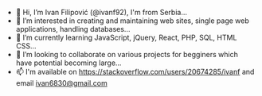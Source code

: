 - 👋 Hi, I’m Ivan Filipović (@ivanf92), I'm from Serbia...
- 👀 I’m interested in creating and maintaining web sites, single page web applications, handling databases...
- 🌱 I’m currently learning JavaScript, jQuery, React, PHP, SQL, HTML CSS...
- 💞️ I’m looking to collaborate on various projects for begginers which have potential becoming large...
- 📫 I'm available on https://stackoverflow.com/users/20674285/ivanf and email ivan6830@gmail.com

<!---
ivanf92/ivanf92 is a ✨ special ✨ repository because its `README.md` (this file) appears on your GitHub profile.
You can click the Preview link to take a look at your changes.
--->
